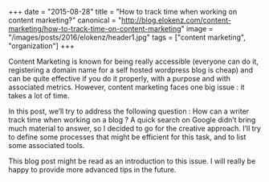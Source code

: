 +++
date = "2015-08-28"
title = "How to track time when working on content marketing?"
canonical = "http://blog.elokenz.com/content-marketing/how-to-track-time-on-content-marketing"
image = "/images/posts/2016/elokenz/header1.jpg"
tags = ["content marketing", "organization"]
+++

Content Marketing is known for being really accessible (everyone can do it, registering a domain name for a self hosted wordpress blog is cheap) and can be quite effective if you do it properly, with a purpose and with associated metrics. However, content marketing faces one big issue : it takes a lot of time.

In this post, we’ll try to address the following question : How can a writer track time when working on a blog ? A quick search on Google didn’t bring much material to answer, so I decided to go for the creative approach. I’ll try to define some processes that might be efficient for this task, and to list some associated tools.

This blog post might be read as an introduction to this issue. I will really be happy to provide more advanced tips in the future.

